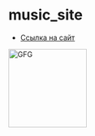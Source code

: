# music_site

* [Ссылка на сайт](https://hasanitj.github.io/music_sait/)

<img width="154" alt="GFG" scr="/img/Programming-1024.png">
